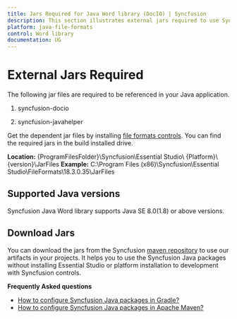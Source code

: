 ```yaml
---
title: Jars Required for Java Word library (DocIO) | Syncfusion
description: This section illustrates external jars required to use Syncfusion Java Word library (DocIO) in Java application
platform: java-file-formats
control: Word library
documentation: UG
---
```


# External Jars Required

The following jar files are required to be referenced in your Java application.

1. syncfusion-docio

2. syncfusion-javahelper

Get the dependent jar files by installing [file formats controls](https://www.syncfusion.com/sales/products/fileformats?utm_source=ug&utm_medium=listing&utm_campaign=java-word-library#). You can find the required jars in the build installed drive.

**Location:** {ProgramFilesFolder}\Syncfusion\Essential Studio\ {Platform}\ {version}\JarFiles
**Example:** C:\Program Files (x86)\Syncfusion\Essential Studio\FileFormats\18.3.0.35\JarFiles 


## Supported Java versions

Syncfusion Java Word library supports Java SE 8.0(1.8) or above versions.

## Download Jars

You can download the jars from the Syncfusion [maven repository](https://jars.syncfusion.com/) to use our artifacts in your projects. It helps you to use the Syncfusion Java packages without installing Essential Studio or platform installation to development with Syncfusion controls.

**Frequently Asked questions**

* [How to configure Syncfusion Java packages in Gradle?](https://help.syncfusion.com/java-file-formats/installation/configure-to-download-syncfusion-java-packages-from-gradle)
* [How to configure Syncfusion Java packages in Apache Maven?](https://help.syncfusion.com/java-file-formats/installation/configure-to-download-syncfusion-java-packages-from-apache-maven)


